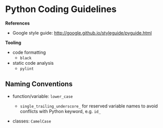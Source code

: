 # Python Coding Guidelines



**References**

- Google style guide: http://google.github.io/styleguide/pyguide.html



**Tooling**

- code formatting
  - `black`
- static code analysis
  - `pylint`



## Naming Conventions



- function/variable: `lower_case`

  -  `single_trailing_underscore_` for reserved variable names  to avoid conflicts  with Python keyword, e.g. `id_`

- classes: `CamelCase`

  